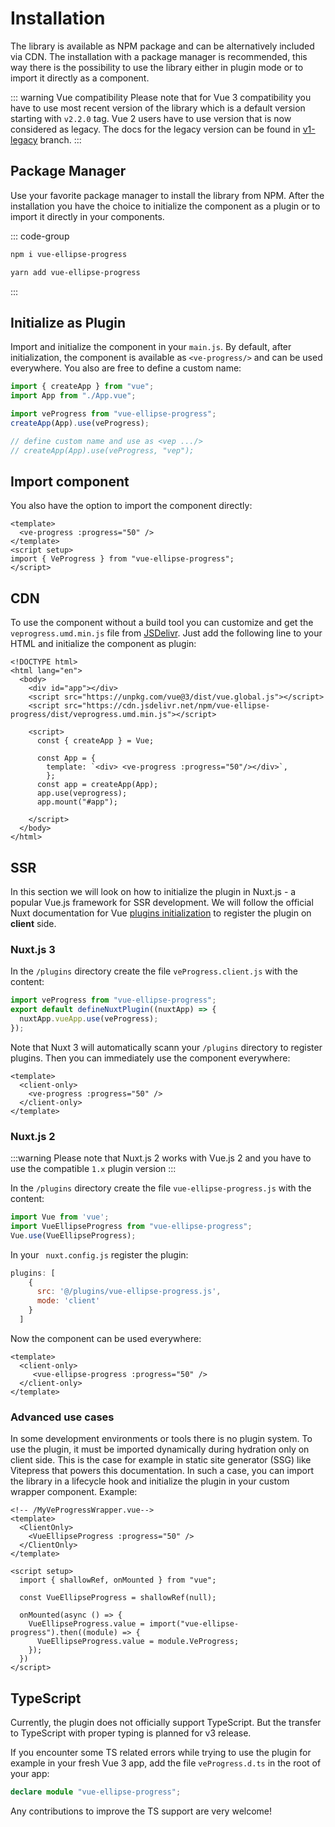 # Installation

The library is available as NPM package and can be alternatively included via CDN.
The installation with a package manager is recommended,
this way there is the possibility to use the library either in plugin mode or to import it directly as a component.

::: warning Vue compatibility
Please note that for Vue 3 compatibility you have to use most recent <Badge type="tip" text="2.x" vertical="middle" />
version of the library which is a default version starting with `v2.2.0` tag. 
Vue 2 users have
to use <Badge type="tip" text="1.x" vertical="middle" /> version that is now considered as legacy.
The docs for the legacy version can be found in [v1-legacy](https://github.com/setaman/vue-ellipse-progress/tree/v1-legacy?tab=readme-ov-file) branch.
:::

## Package Manager

Use your favorite package manager to install the library from NPM. After the installation you have the choice to
initialize the component as a plugin or to import it directly in your components.

::: code-group

```bash [npm]
npm i vue-ellipse-progress
```

```bash [yarn]
yarn add vue-ellipse-progress
```
:::


## Initialize as Plugin

Import and initialize the component in your `main.js`. By default, after initialization, the component is available as
`<ve-progress/>` and can be used everywhere. You also are free to define a custom name:

```js
import { createApp } from "vue";
import App from "./App.vue";

import veProgress from "vue-ellipse-progress";
createApp(App).use(veProgress);

// define custom name and use as <vep .../>
// createApp(App).use(veProgress, "vep");
```

## Import component

You also have the option to import the component directly:

```vue
<template>
  <ve-progress :progress="50" />
</template>
<script setup>
import { VeProgress } from "vue-ellipse-progress";
</script>
```

## CDN

To use the component without a build tool you can customize and get the `veprogress.umd.min.js` file from [JSDelivr](https://www.jsdelivr.com/package/npm/vue-ellipse-progress).
Just add the following line to your HTML and initialize the component as plugin:

```html{6,12,15}
<!DOCTYPE html>
<html lang="en">
  <body>
    <div id="app"></div>
    <script src="https://unpkg.com/vue@3/dist/vue.global.js"></script>
    <script src="https://cdn.jsdelivr.net/npm/vue-ellipse-progress/dist/veprogress.umd.min.js"></script>

    <script>
      const { createApp } = Vue;

      const App = {
        template: `<div> <ve-progress :progress="50"/></div>`,
        };
      const app = createApp(App);
      app.use(veprogress);
      app.mount("#app");

    </script>
  </body>
</html>
```

## SSR

In this section we will look on how to initialize the plugin in Nuxt.js - a popular Vue.js framework 
for SSR development. We will follow the official Nuxt documentation for Vue [plugins initialization](https://v3.nuxtjs.org/guide/directory-structure/plugins)
to register the plugin on **client** side.

### Nuxt.js 3

In the `/plugins` directory create the file `veProgress.client.js` with the content:
```js
import veProgress from "vue-ellipse-progress";
export default defineNuxtPlugin((nuxtApp) => {
  nuxtApp.vueApp.use(veProgress);
});
```
Note that Nuxt 3 will automatically scann your `/plugins` directory to register plugins. Then you can immediately use the 
component everywhere:
```vue
<template>
  <client-only>
    <ve-progress :progress="50" />
  </client-only>
</template>
```

### Nuxt.js 2

:::warning
Please note that Nuxt.js 2 works with Vue.js 2 and you have to use the compatible `1.x` plugin version
:::

In the `/plugins` directory create the file `vue-ellipse-progress.js` with the content:
```js
import Vue from 'vue';
import VueEllipseProgress from "vue-ellipse-progress";
Vue.use(VueEllipseProgress);
```
In your ` nuxt.config.js` register the plugin:

```js
plugins: [
    {
      src: '@/plugins/vue-ellipse-progress.js',
      mode: 'client'
    }
  ]
```
Now the component can be used everywhere:
```vue
<template>
  <client-only>
     <vue-ellipse-progress :progress="50" />
  </client-only>
</template>
```

### Advanced use cases

In some development environments or tools there is no plugin system. To use the plugin, it must be imported dynamically 
during hydration only on client side.
This is the case for example in static site generator (SSG) like Vitepress that powers this documentation.
In such a case, you can import the library in a lifecycle hook and initialize the plugin in your custom wrapper component. Example:

```vue
<!-- /MyVeProgressWrapper.vue-->
<template>
  <ClientOnly>
    <VueEllipseProgress :progress="50" />
  </ClientOnly>
</template>

<script setup>
  import { shallowRef, onMounted } from "vue";

  const VueEllipseProgress = shallowRef(null);
  
  onMounted(async () => {
    VueEllipseProgress.value = import("vue-ellipse-progress").then((module) => {
      VueEllipseProgress.value = module.VeProgress;
    });
  })
</script>
```

## TypeScript

Currently, the plugin does not officially support TypeScript. But the transfer to TypeScript with proper typing is 
planned for v3 release.

If you encounter some TS related errors while trying to use the plugin for example in your fresh Vue 3 app, add the file 
`veProgress.d.ts` in the root of your app:

```ts
declare module "vue-ellipse-progress";
```

Any contributions to improve the TS support are very welcome!

